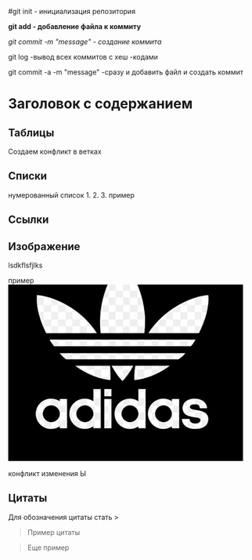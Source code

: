 #git init - инициализация репозитория 



**git add - добавление файла к коммиту**


*git commit -m "messаge"   - создание коммита*

git log -вывод всех коммитов с хеш -кодами 


git commit -a -m "message"    -сразу и добавить файл  и создать коммит 

# Заголовок с содержанием 

## Таблицы 
  
  
  Создаем конфликт в ветках
  
## Списки
нумерованный список 1.
2.
3.
пример

## Ссылки

## Изображение 

lsdkflsfjlks


пример
![адидас](adiddas.jpg)

конфликт изменения Ы
## Цитаты

Для обозначения цитаты стать >

> Пример цитаты

>Еще пример
